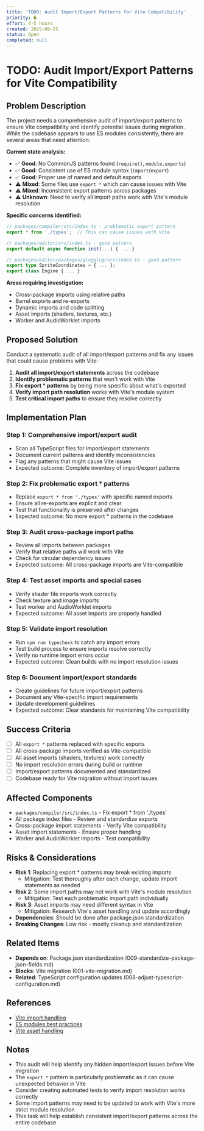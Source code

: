 ```yaml
---
title: 'TODO: Audit Import/Export Patterns for Vite Compatibility'
priority: �
effort: 4-5 hours
created: 2025-08-25
status: Open
completed: null
---
```


# TODO: Audit Import/Export Patterns for Vite Compatibility

## Problem Description

The project needs a comprehensive audit of import/export patterns to ensure Vite compatibility and identify potential issues during migration. While the codebase appears to use ES modules consistently, there are several areas that need attention:

**Current state analysis:**
- ✅ **Good**: No CommonJS patterns found (`require()`, `module.exports`)
- ✅ **Good**: Consistent use of ES module syntax (`import`/`export`)
- ✅ **Good**: Proper use of named and default exports
- ⚠️ **Mixed**: Some files use `export *` which can cause issues with Vite
- ⚠️ **Mixed**: Inconsistent export patterns across packages
- ⚠️ **Unknown**: Need to verify all import paths work with Vite's module resolution

**Specific concerns identified:**
```typescript
// packages/compiler/src/index.ts - problematic export pattern
export * from './types';  // This can cause issues with Vite

// packages/editor/src/index.ts - good pattern
export default async function init(...) { ... }

// packages/editor/packages/glugglug/src/index.ts - good pattern
export type SpriteCoordinates = { ... };
export class Engine { ... }
```

**Areas requiring investigation:**
- Cross-package imports using relative paths
- Barrel exports and re-exports
- Dynamic imports and code splitting
- Asset imports (shaders, textures, etc.)
- Worker and AudioWorklet imports

## Proposed Solution

Conduct a systematic audit of all import/export patterns and fix any issues that could cause problems with Vite:

1. **Audit all import/export statements** across the codebase
2. **Identify problematic patterns** that won't work with Vite
3. **Fix export * patterns** by being more specific about what's exported
4. **Verify import path resolution** works with Vite's module system
5. **Test critical import paths** to ensure they resolve correctly

## Implementation Plan

### Step 1: Comprehensive import/export audit
- Scan all TypeScript files for import/export statements
- Document current patterns and identify inconsistencies
- Flag any patterns that might cause Vite issues
- Expected outcome: Complete inventory of import/export patterns

### Step 2: Fix problematic export * patterns
- Replace `export * from './types'` with specific named exports
- Ensure all re-exports are explicit and clear
- Test that functionality is preserved after changes
- Expected outcome: No more export * patterns in the codebase

### Step 3: Audit cross-package import paths
- Review all imports between packages
- Verify that relative paths will work with Vite
- Check for circular dependency issues
- Expected outcome: All cross-package imports are Vite-compatible

### Step 4: Test asset imports and special cases
- Verify shader file imports work correctly
- Check texture and image imports
- Test worker and AudioWorklet imports
- Expected outcome: All asset imports are properly handled

### Step 5: Validate import resolution
- Run `npm run typecheck` to catch any import errors
- Test build process to ensure imports resolve correctly
- Verify no runtime import errors occur
- Expected outcome: Clean builds with no import resolution issues

### Step 6: Document import/export standards
- Create guidelines for future import/export patterns
- Document any Vite-specific import requirements
- Update development guidelines
- Expected outcome: Clear standards for maintaining Vite compatibility

## Success Criteria

- [ ] All `export *` patterns replaced with specific exports
- [ ] All cross-package imports verified as Vite-compatible
- [ ] All asset imports (shaders, textures) work correctly
- [ ] No import resolution errors during build or runtime
- [ ] Import/export patterns documented and standardized
- [ ] Codebase ready for Vite migration without import issues

## Affected Components

- `packages/compiler/src/index.ts` - Fix export * from './types'
- All package index files - Review and standardize exports
- Cross-package import statements - Verify Vite compatibility
- Asset import statements - Ensure proper handling
- Worker and AudioWorklet imports - Test compatibility

## Risks & Considerations

- **Risk 1**: Replacing export * patterns may break existing imports
  - Mitigation: Test thoroughly after each change, update import statements as needed
- **Risk 2**: Some import paths may not work with Vite's module resolution
  - Mitigation: Test each problematic import path individually
- **Risk 3**: Asset imports may need different syntax in Vite
  - Mitigation: Research Vite's asset handling and update accordingly
- **Dependencies**: Should be done after package.json standardization
- **Breaking Changes**: Low risk - mostly cleanup and standardization

## Related Items

- **Depends on**: Package.json standardization (009-standardize-package-json-fields.md)
- **Blocks**: Vite migration (001-vite-migration.md)
- **Related**: TypeScript configuration updates (008-adjust-typescript-configuration.md)

## References

- [Vite import handling](https://vitejs.dev/guide/features.html#bare-module-resolving)
- [ES modules best practices](https://developer.mozilla.org/en-US/docs/Web/JavaScript/Guide/Modules)
- [Vite asset handling](https://vitejs.dev/guide/assets.html)

## Notes

- This audit will help identify any hidden import/export issues before Vite migration
- The `export *` pattern is particularly problematic as it can cause unexpected behavior in Vite
- Consider creating automated tests to verify import resolution works correctly
- Some import patterns may need to be updated to work with Vite's more strict module resolution
- This task will help establish consistent import/export patterns across the entire codebase 